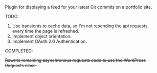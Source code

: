Plugin for displaying a feed for your latest Git commits on a portfolio site.

TODO:
1. Use transients to cache data, so I'm not resending the api requests every time the page is refreshed.
2. Implement object orientation.
3. Implement OAuth 2.0 Authentication.

COMPLETED: 

~~Rewrite remaining asynchronous requests code to use the WordPress Requests class.~~